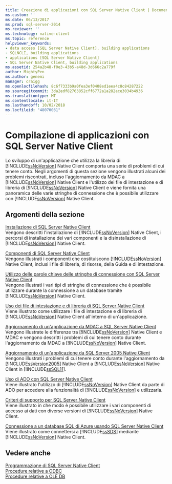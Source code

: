 ```yaml
---
title: Creazione di applicazioni con SQL Server Native Client | Documenti di Microsoft
ms.custom: ''
ms.date: 06/13/2017
ms.prod: sql-server-2014
ms.reviewer: ''
ms.technology: native-client
ms.topic: reference
helpviewer_keywords:
- data access [SQL Server Native Client], building applications
- SQLNCLI, building applications
- applications [SQL Server Native Client]
- SQL Server Native Client, building applications
ms.assetid: 254a2b48-f0e3-43b5-a48d-3d666c2a779f
author: MightyPen
ms.author: genemi
manager: craigg
ms.openlocfilehash: 8c6f7333b9a0fea3ef0408ed1eea4c8c84287222
ms.sourcegitcommit: 3da2edf82763852cff6772a1a282ace3034b4936
ms.translationtype: MT
ms.contentlocale: it-IT
ms.lasthandoff: 10/02/2018
ms.locfileid: "48070031"
---
```

# <a name="building-applications-with-sql-server-native-client"></a>Compilazione di applicazioni con SQL Server Native Client
  Lo sviluppo di un'applicazione che utilizza la libreria di [!INCLUDE[ssNoVersion](../../../includes/ssnoversion-md.md)] Native Client comporta una serie di problemi di cui tenere conto. Negli argomenti di questa sezione vengono illustrati alcuni dei problemi riscontrati, incluso l'aggiornamento da MDAC a [!INCLUDE[ssNoVersion](../../../includes/ssnoversion-md.md)] Native Client e l'utilizzo dei file di intestazione e di libreria di [!INCLUDE[ssNoVersion](../../../includes/ssnoversion-md.md)] Native Client e viene fornita una panoramica delle varie stringhe di connessione che è possibile utilizzare con [!INCLUDE[ssNoVersion](../../../includes/ssnoversion-md.md)] Native Client.  
  
## <a name="in-this-section"></a>Argomenti della sezione  
 [Installazione di SQL Server Native Client](installing-sql-server-native-client.md)  
 Vengono descritti l'installazione di [!INCLUDE[ssNoVersion](../../../includes/ssnoversion-md.md)] Native Client, i percorsi di installazione dei vari componenti e la disinstallazione di [!INCLUDE[ssNoVersion](../../../includes/ssnoversion-md.md)] Native Client.  
  
 [Componenti di SQL Server Native Client](components-of-sql-server-native-client.md)  
 Vengono illustrati i componenti che costituiscono [!INCLUDE[ssNoVersion](../../../includes/ssnoversion-md.md)] Native Client, inclusi i file di libreria, di risorse, della Guida e di intestazione.  
  
 [Utilizzo delle parole chiave delle stringhe di connessione con SQL Server Native Client](using-connection-string-keywords-with-sql-server-native-client.md)  
 Vengono illustrati i vari tipi di stringhe di connessione che è possibile utilizzare durante la connessione a un database tramite [!INCLUDE[ssNoVersion](../../../includes/ssnoversion-md.md)] Native Client.  
  
 [Uso dei file di intestazione e di libreria di SQL Server Native Client](using-the-sql-server-native-client-header-and-library-files.md)  
 Viene illustrato come utilizzare i file di intestazione e di libreria di [!INCLUDE[ssNoVersion](../../../includes/ssnoversion-md.md)] Native Client all'interno di un'applicazione.  
  
 [Aggiornamento di un'applicazione da MDAC a SQL Server Native Client](updating-an-application-to-sql-server-native-client-from-mdac.md)  
 Vengono illustrate le differenze tra [!INCLUDE[ssNoVersion](../../../includes/ssnoversion-md.md)] Native Client e MDAC e vengono descritti i problemi di cui tenere conto durante l'aggiornamento da MDAC a [!INCLUDE[ssNoVersion](../../../includes/ssnoversion-md.md)] Native Client.  
  
 [Aggiornamento di un'applicazione da SQL Server 2005 Native Client](updating-an-application-from-sql-server-2005-native-client.md)  
 Vengono illustrati i problemi di cui tenere conto durante l'aggiornamento da [!INCLUDE[ssVersion2005](../../../includes/ssversion2005-md.md)] Native Client a [!INCLUDE[ssNoVersion](../../../includes/ssnoversion-md.md)] Native Client in [!INCLUDE[ssSQL11](../../../includes/sssql11-md.md)].  
  
 [Uso di ADO con SQL Server Native Client](using-ado-with-sql-server-native-client.md)  
 Viene illustrato l'utilizzo di [!INCLUDE[ssNoVersion](../../../includes/ssnoversion-md.md)] Native Client da parte di ADO per accedere alla funzionalità di [!INCLUDE[ssNoVersion](../../../includes/ssnoversion-md.md)] e utilizzarla.  
  
 [Criteri di supporto per SQL Server Native Client](support-policies-for-sql-server-native-client.md)  
 Viene illustrato in che modo è possibile utilizzare i vari componenti di accesso ai dati con diverse versioni di [!INCLUDE[ssNoVersion](../../../includes/ssnoversion-md.md)] Native Client.  
  
 [Connessione a un database SQL di Azure usando SQL Server Native Client](connecting-to-a-windows-azure-sql-database-using-sql-server-native-client.md)  
 Viene illustrato come connettersi a [!INCLUDE[ssSDS](../../../includes/sssds-md.md)] mediante [!INCLUDE[ssNoVersion](../../../includes/ssnoversion-md.md)] Native Client.  
  
## <a name="see-also"></a>Vedere anche  
 [Programmazione di SQL Server Native Client](../sql-server-native-client-programming.md)   
 [Procedure relative a ODBC](../../native-client-odbc-how-to/odbc-how-to-topics.md)   
 [Procedure relative a OLE DB](../../native-client-ole-db-how-to/ole-db-how-to-topics.md)  
  
  
